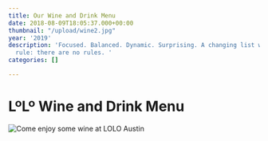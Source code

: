 ```yaml
---
title: Our Wine and Drink Menu
date: 2018-08-09T18:05:37.000+00:00
thumbnail: "/upload/wine2.jpg"
year: '2019'
description: 'Focused. Balanced. Dynamic. Surprising. A changing list with one simple
  rule: there are no rules. '
categories: []

---
```

# **LºLº** Wine and Drink Menu

![Come enjoy some wine at LOLO Austin](/upload/wine2.jpg "LOLO Wine")